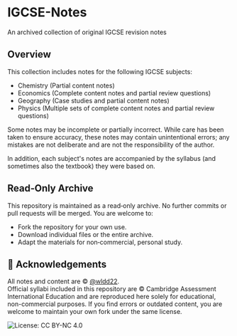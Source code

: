 # IGCSE-Notes
An archived collection of original IGCSE revision notes

## Overview
This collection includes notes for the following IGCSE subjects:
- Chemistry (Partial content notes)
- Economics (Complete content notes and partial review questions)
- Geography (Case studies and partial content notes)
- Physics (Multiple sets of complete content notes and partial review questions)

Some notes may be incomplete or partially incorrect. While care has been taken to ensure accuracy, these notes may contain unintentional errors; any mistakes are not deliberate and are not the responsibility of the author.

In addition, each subject's notes are accompanied by the syllabus (and sometimes also the textbook) they were based on.

## Read‑Only Archive
This repository is maintained as a read‑only archive. No further commits or pull requests will be merged. You are welcome to:
- Fork the repository for your own use.
- Download individual files or the entire archive.
- Adapt the materials for non‑commercial, personal study.

## 🙏 Acknowledgements

All notes and content are © [@wldd22](https://github.com/wldd22).  
Official syllabi included in this repository are © Cambridge Assessment International Education and are reproduced here solely for educational, non-commercial purposes.
If you find errors or outdated content, you are welcome to maintain your own fork under the same license.

![License: CC BY-NC 4.0](https://img.shields.io/badge/License-CC%20BY--NC%204.0-lightgrey.svg)
